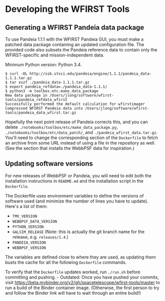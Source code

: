 # Developing the WFIRST Tools

## Generating a WFIRST Pandeia data package

To use Pandeia 1.1.1 with the WFIRST Pandeia GUI, you must make a patched data package containing an updated configuration file. The provided code also subsets the Pandeia reference data to contain only the WFIRST-specific and mission-independent data.

Minimum Python version: Python 3.4.

```
$ curl -OL http://ssb.stsci.edu/pandeia/engine/1.1.1/pandeia_data-1.1.1.tar.gz
$ tar xvzf ./pandeia_data-1.1.1.tar.gz
$ export pandeia_refdata=./pandeia_data-1.1.1/
$ python3 -m toolbox.etc.make_data_package
New data package in /Users/jlong/software/wfirst-tools/pandeia_refdata_wfirst
Successfully performed the default calculation for wfirstimager
Compressed WFIRST Pandeia data into /Users/jlong/software/wfirst-tools/pandeia_data_wfirst.tar.gz
```

Hopefully the next point release of Pandeia corrects this, and you can delete `./notebooks/toolbox/etc/make_data_package.py`, `./notebooks/toolbox/etc/data_patch/`, and `./pandeia_wfirst_data.tar.gz`. You'll need to change the corresponding section of the `Dockerfile` to fetch an archive from some URL instead of using a file in the repository as well. (See the section that installs the WebbPSF data for inspiration.)

## Updating software versions

For new releases of WebbPSF or Pandeia, you will need to edit both the installation instructions in `README.md` and the installation script in the `Dockerfile`.

The Dockerfile uses environment variables to define the versions of software used (and minimize the number of lines you have to update). Here's a list of them:

  * `TMV_VERSION`
  * `WEBBPSF_DATA_VERSION`
  * `PYTHON_VERSION`
  * `GALSIM_RELEASE` (Note: this is actually the git branch name for the release, e.g. `releases/1.4`.)
  * `PANDEIA_VERSION`
  * `WEBBPSF_VERSION`

The variables are defined close to where they are used, as updating them busts the cache for all the following `Dockerfile` commands.

To verify that the `Dockerfile` updates worked, run `./run.sh` before committing and pushing.
    - Outdated: Once you have pushed your commits, visit https://beta.mybinder.org/v2/gh/spacetelescope/wfirst-tools/master to run a build of the Binder container image. (Otherwise, the first person to try and follow the Binder link will have to wait through an entire build!)
